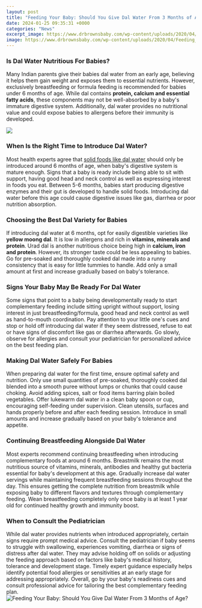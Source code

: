 ```yaml
---
layout: post
title: "Feeding Your Baby: Should You Give Dal Water From 3 Months of Age?"
date: 2024-01-25 09:35:31 +0000
categories: "News"
excerpt_image: https://www.drbrownsbaby.com/wp-content/uploads/2020/04/Feeding_Stages_Guide_Stage1_FINAL.jpg
image: https://www.drbrownsbaby.com/wp-content/uploads/2020/04/Feeding_Stages_Guide_Stage1_FINAL.jpg
---
```


### Is Dal Water Nutritious For Babies?
Many Indian parents give their babies dal water from an early age, believing it helps them gain weight and exposes them to essential nutrients. However, exclusively breastfeeding or formula feeding is recommended for babies under 6 months of age. While dal contains **protein, calcium and essential fatty acids**, these components may not be well-absorbed by a baby's immature digestive system. Additionally, dal water provides no nutritional value and could expose babies to allergens before their immunity is developed.

![](https://www.tarladalal.com/members/9306/big/big_masoor_dal_water_(__baby_and_toddler)-10186.jpg?size=696X905)
### When Is the Right Time to Introduce Dal Water?
Most health experts agree that [solid foods like dal water](https://store.fi.io.vn/you-can-never-go-wrong-add-to-stories-a-dog-schnauzer-1) should only be introduced around 6 months of age, when baby's digestive system is mature enough. Signs that a baby is ready include being able to sit with support, having good head and neck control as well as expressing interest in foods you eat. Between 5-6 months, babies start producing digestive enzymes and their gut is developed to handle solid foods. Introducing dal water before this age could cause digestive issues like gas, diarrhea or poor nutrition absorption.
### Choosing the Best Dal Variety for Babies 
If introducing dal water at 6 months, opt for easily digestible varieties like **yellow moong dal**. It is low in allergens and rich in **vitamins, minerals and protein**. Urad dal is another nutritious choice being high in **calcium, iron and protein**. However, its stronger taste could be less appealing to babies. Go for pre-soaked and thoroughly cooked dal made into a runny consistency that is easy for little tummies to handle. Add only a small amount at first and increase gradually based on baby's tolerance. 
### Signs Your Baby May Be Ready For Dal Water
Some signs that point to a baby being developmentally ready to start complementary feeding include sitting upright without support, losing interest in just breastfeeding/formula, good head and neck control as well as hand-to-mouth coordination. Pay attention to your little one's cues and stop or hold off introducing dal water if they seem distressed, refuse to eat or have signs of discomfort like gas or diarrhea afterwards. Go slowly, observe for allergies and consult your pediatrician for personalized advice on the best feeding plan.
### Making Dal Water Safely For Babies
When preparing dal water for the first time, ensure optimal safety and nutrition. Only use small quantities of pre-soaked, thoroughly cooked dal blended into a smooth puree without lumps or chunks that could cause choking. Avoid adding spices, salt or food items barring plain boiled vegetables. Offer lukewarm dal water in a clean baby spoon or cup, encouraging self-feeding under supervision. Clean utensils, surfaces and hands properly before and after each feeding session. Introduce in small amounts and increase gradually based on your baby's tolerance and appetite.
### Continuing Breastfeeding Alongside Dal Water 
Most experts recommend continuing breastfeeding when introducing complementary foods at around 6 months. Breastmilk remains the most nutritious source of vitamins, minerals, antibodies and healthy gut bacteria essential for baby's development at this age. Gradually increase dal water servings while maintaining frequent breastfeeding sessions throughout the day. This ensures getting the complete nutrition from breastmilk while exposing baby to different flavors and textures through complementary feeding. Wean breastfeeding completely only once baby is at least 1 year old for continued healthy growth and immunity boost.
### When to Consult the Pediatrician 
While dal water provides nutrients when introduced appropriately, certain signs require prompt medical advice. Consult the pediatrician if baby seems to struggle with swallowing, experiences vomiting, diarrhea or signs of distress after dal water.  They may advise holding off on solids or adjusting the feeding approach based on factors like baby's medical history, tolerance and development stage. Timely expert guidance especially helps identify potential food allergies or sensitivities at an early stage for addressing appropriately. Overall, go by your baby's readiness cues and consult professional advice for tailoring the best complementary feeding plan.
![Feeding Your Baby: Should You Give Dal Water From 3 Months of Age?](https://www.drbrownsbaby.com/wp-content/uploads/2020/04/Feeding_Stages_Guide_Stage1_FINAL.jpg)